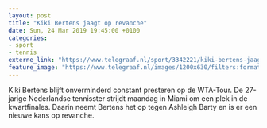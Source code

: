 ```yaml
---
layout: post
title: "Kiki Bertens jaagt op revanche"
date: Sun, 24 Mar 2019 19:45:00 +0100
categories: 
- sport 
- tennis 
externe_link: "https://www.telegraaf.nl/sport/3342221/kiki-bertens-jaagt-op-revanche"
feature_image: "https://www.telegraaf.nl/images/1200x630/filters:format(jpeg):quality(80)/cdn-kiosk-api.telegraaf.nl/351f961a-4e67-11e9-94af-0217670beecd.jpg"
---
```


<p class="intro">Kiki Bertens blijft onverminderd constant presteren op de WTA-Tour. De 27-jarige Nederlandse tennisster strijdt maandag in Miami om een plek in de kwartfinales. Daarin neemt Bertens het op tegen Ashleigh Barty en is er een nieuwe kans op revanche.</p>
